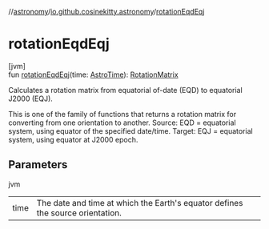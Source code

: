 //[astronomy](../../index.md)/[io.github.cosinekitty.astronomy](index.md)/[rotationEqdEqj](rotation-eqd-eqj.md)

# rotationEqdEqj

[jvm]\
fun [rotationEqdEqj](rotation-eqd-eqj.md)(time: [AstroTime](-astro-time/index.md)): [RotationMatrix](-rotation-matrix/index.md)

Calculates a rotation matrix from equatorial of-date (EQD) to equatorial J2000 (EQJ).

This is one of the family of functions that returns a rotation matrix for converting from one orientation to another. Source: EQD = equatorial system, using equator of the specified date/time. Target: EQJ = equatorial system, using equator at J2000 epoch.

## Parameters

jvm

| | |
|---|---|
| time | The date and time at which the Earth's equator defines the source orientation. |

